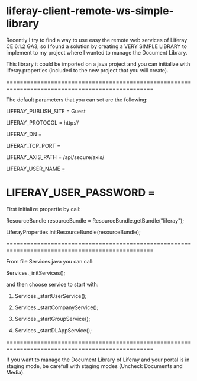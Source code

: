 liferay-client-remote-ws-simple-library
=======================================

Recently I try to find a way to use easy the remote web services of Liferay CE 6.1.2 GA3, so I found a solution by creating a VERY SIMPLE LIBRARY to implement to my project where I wanted to manage the Document Library.

This library it could be imported on a java project and you can initialize with liferay.properties (included to the new project that you will create).

=================================================================================================

The default parameters that you can set are the following:

LIFERAY_PUBLISH_SITE = Guest

LIFERAY_PROTOCOL = http://

LIFERAY_DN = <Domain Name or IP>

LIFERAY_TCP_PORT = <Port>

LIFERAY_AXIS_PATH = /api/secure/axis/

LIFERAY_USER_NAME = <Screen Name or Email>

LIFERAY_USER_PASSWORD = <Password>
=================================================================================================

First initialize propertie by call:

ResourceBundle resourceBundle = ResourceBundle.getBundle("liferay");

LiferayProperties.initResourceBundle(resourceBundle);

=================================================================================================

From file Services.java you can call:

Services._initServices();

and then choose service to start with:

1) Services._startUserService();

2) Services._startCompanyService();

3) Services._startGroupService();

4) Services._startDLAppService();

=================================================================================================

If you want to manage the Document Library of Liferay and your portal is in staging mode, be carefull with staging modes (Uncheck Documents and Media).


